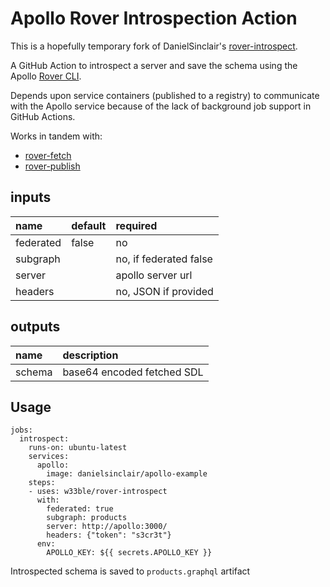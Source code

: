 # Apollo Rover Introspection Action

This is a hopefully temporary fork of DanielSinclair's [rover-introspect](https://github.com/DanielSinclair/rover-introspect).

A GitHub Action to introspect a server and save the schema using the Apollo [Rover CLI](https://www.apollographql.com/docs/rover/).

Depends upon service containers (published to a registry) to communicate with the Apollo service because of the lack of background job support in GitHub Actions.

Works in tandem with:
- [rover-fetch](https://github.com/DanielSinclair/rover-fetch)
- [rover-publish](https://github.com/DanielSinclair/rover-publish)

## inputs
| name        | default | required               |
| :---------- | :------ | :--------------------- |
| federated   | false   | no                     |
| subgraph    |         | no, if federated false |
| server      |         | apollo server url      |
| headers     |         | no, JSON if provided   |

## outputs
| name   | description                |
| :----- | :------------------------- |
| schema | base64 encoded fetched SDL |

## Usage
```
jobs:
  introspect:
    runs-on: ubuntu-latest
    services:
      apollo:
        image: danielsinclair/apollo-example
    steps:
    - uses: w33ble/rover-introspect
      with:
        federated: true
        subgraph: products
        server: http://apollo:3000/
        headers: {"token": "s3cr3t"}
      env:
        APOLLO_KEY: ${{ secrets.APOLLO_KEY }}
```

Introspected schema is saved to `products.graphql` artifact